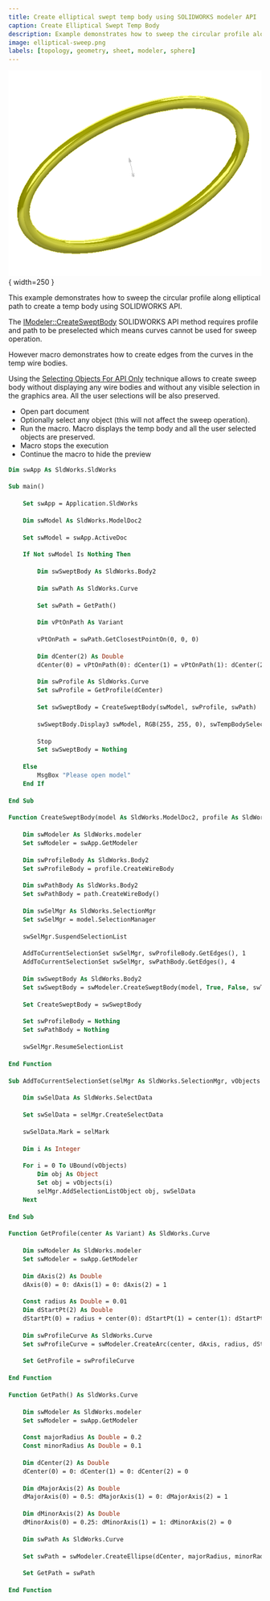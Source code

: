 ```yaml
---
title: Create elliptical swept temp body using SOLIDWORKS modeler API
caption: Create Elliptical Swept Temp Body
description: Example demonstrates how to sweep the circular profile along elliptical path to create a temp body using SOLIDWORKS API and IModeler::CreateSweptBody method
image: elliptical-sweep.png
labels: [topology, geometry, sheet, modeler, sphere]
---
```

![Circular profile swept along elliptical path](elliptical-sweep.png){ width=250 }

This example demonstrates how to sweep the circular profile along elliptical path to create a temp body using SOLIDWORKS API.

The [IModeler::CreateSweptBody](https://help.solidworks.com/2012/english/api/sldworksapi/SOLIDWORKS.Interop.sldworks~SOLIDWORKS.Interop.sldworks.IModeler~CreateSweptBody.html) SOLIDWORKS API method requires profile and path to be preselected which means curves cannot be used for sweep operation.

However macro demonstrates how to create edges from the curves in the temp wire bodies.

Using the [Selecting Objects For API Only](/docs/codestack/solidworks-api/document/selection/api-only-selection/) technique allows to create sweep body without displaying any wire bodies and without any visible selection in the graphics area. All the user selections will be also preserved.

* Open part document
* Optionally select any object (this will not affect the sweep operation).
* Run the macro. Macro displays the temp body and all the user selected objects are preserved.
* Macro stops the execution
* Continue the macro to hide the preview

~~~ vb
Dim swApp As SldWorks.SldWorks

Sub main()

    Set swApp = Application.SldWorks
    
    Dim swModel As SldWorks.ModelDoc2
    
    Set swModel = swApp.ActiveDoc
    
    If Not swModel Is Nothing Then
                
        Dim swSweptBody As SldWorks.Body2
                
        Dim swPath As SldWorks.Curve
        
        Set swPath = GetPath()
        
        Dim vPtOnPath As Variant
        
        vPtOnPath = swPath.GetClosestPointOn(0, 0, 0)
        
        Dim dCenter(2) As Double
        dCenter(0) = vPtOnPath(0): dCenter(1) = vPtOnPath(1): dCenter(2) = vPtOnPath(2)
        
        Dim swProfile As SldWorks.Curve
        Set swProfile = GetProfile(dCenter)
        
        Set swSweptBody = CreateSweptBody(swModel, swProfile, swPath)

        swSweptBody.Display3 swModel, RGB(255, 255, 0), swTempBodySelectOptions_e.swTempBodySelectOptionNone
        
        Stop
        Set swSweptBody = Nothing
        
    Else
        MsgBox "Please open model"
    End If

End Sub

Function CreateSweptBody(model As SldWorks.ModelDoc2, profile As SldWorks.Curve, path As SldWorks.Curve) As SldWorks.Body2
    
    Dim swModeler As SldWorks.modeler
    Set swModeler = swApp.GetModeler
    
    Dim swProfileBody As SldWorks.Body2
    Set swProfileBody = profile.CreateWireBody
        
    Dim swPathBody As SldWorks.Body2
    Set swPathBody = path.CreateWireBody()
    
    Dim swSelMgr As SldWorks.SelectionMgr
    Set swSelMgr = model.SelectionManager
    
    swSelMgr.SuspendSelectionList

    AddToCurrentSelectionSet swSelMgr, swProfileBody.GetEdges(), 1
    AddToCurrentSelectionSet swSelMgr, swPathBody.GetEdges(), 4
    
    Dim swSweptBody As SldWorks.Body2
    Set swSweptBody = swModeler.CreateSweptBody(model, True, False, swTwistControlType_e.swTwistControlFollowPath, True, False, swTangencyType_e.swTangencyNone, swTangencyType_e.swTangencyNone, False, 0, 0, swThinWallType_e.swThinWallMidPlane, 0, 0, False)
        
    Set CreateSweptBody = swSweptBody
    
    Set swProfileBody = Nothing
    Set swPathBody = Nothing
    
    swSelMgr.ResumeSelectionList
    
End Function

Sub AddToCurrentSelectionSet(selMgr As SldWorks.SelectionMgr, vObjects As Variant, selMark As Integer)
    
    Dim swSelData As SldWorks.SelectData
    
    Set swSelData = selMgr.CreateSelectData
    
    swSelData.Mark = selMark
    
    Dim i As Integer
    
    For i = 0 To UBound(vObjects)
        Dim obj As Object
        Set obj = vObjects(i)
        selMgr.AddSelectionListObject obj, swSelData
    Next
    
End Sub

Function GetProfile(center As Variant) As SldWorks.Curve

    Dim swModeler As SldWorks.modeler
    Set swModeler = swApp.GetModeler
    
    Dim dAxis(2) As Double
    dAxis(0) = 0: dAxis(1) = 0: dAxis(2) = 1
    
    Const radius As Double = 0.01
    Dim dStartPt(2) As Double
    dStartPt(0) = radius + center(0): dStartPt(1) = center(1): dStartPt(2) = center(2)
    
    Dim swProfileCurve As SldWorks.Curve
    Set swProfileCurve = swModeler.CreateArc(center, dAxis, radius, dStartPt, dStartPt)
    
    Set GetProfile = swProfileCurve
    
End Function

Function GetPath() As SldWorks.Curve

    Dim swModeler As SldWorks.modeler
    Set swModeler = swApp.GetModeler

    Const majorRadius As Double = 0.2
    Const minorRadius As Double = 0.1
    
    Dim dCenter(2) As Double
    dCenter(0) = 0: dCenter(1) = 0: dCenter(2) = 0
    
    Dim dMajorAxis(2) As Double
    dMajorAxis(0) = 0.5: dMajorAxis(1) = 0: dMajorAxis(2) = 1
    
    Dim dMinorAxis(2) As Double
    dMinorAxis(0) = 0.25: dMinorAxis(1) = 1: dMinorAxis(2) = 0
    
    Dim swPath As SldWorks.Curve
    
    Set swPath = swModeler.CreateEllipse(dCenter, majorRadius, minorRadius, dMajorAxis, dMinorAxis)

    Set GetPath = swPath

End Function
~~~


